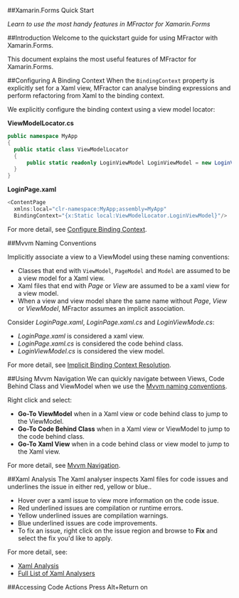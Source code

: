 
##Xamarin.Forms Quick Start

*Learn to use the most handy features in MFractor for Xamarin.Forms*

##Introduction
Welcome to the quickstart guide for using MFractor with Xamarin.Forms.

This document explains the most useful features of MFractor for Xamarin.Forms.

##Configuring A Binding Context
When the `BindingContext` property is explicitly set for a Xaml view, MFractor can analyse binding expressions and perform refactoring from Xaml to the binding context.

We explicitly configure the binding context using a view model locator:

**ViewModelLocator.cs**
```cs
public namespace MyApp
{
  public static class ViewModelLocator
  {
      public static readonly LoginViewModel LoginViewModel = new LoginViewModel();
  }
}
```

**LoginPage.xaml**
```cs
<ContentPage
  xmlns:local="clr-namespace:MyApp;assembly=MyApp"
  BindingContext="{x:Static local:ViewModelLocator.LoginViewModel}"/>
```

For more detail, see [Configure Binding Context](xamarin-forms/configure-binding-context.md).

##Mvvm Naming Conventions

Implicitly associate a view to a ViewModel using these naming conventions:

 * Classes that end with `ViewModel`, `PageModel` and `Model` are assumed to be a view model for a Xaml view.
 * Xaml files that end with *Page* or *View* are assumed to be a xaml view for a view model.
 * When a view and view model share the same name without *Page*, *View* or *ViewModel*, MFractor assumes an implicit association.

Consider *LoginPage.xaml*, *LoginPage.xaml.cs* and *LoginViewMode.cs*:

 * *LoginPage.xaml* is considered a xaml view.
 * *LoginPage.xaml.cs* is considered the code behind class.
 * *LoginViewModel.cs* is considered the view model.

For more detail, see [Implicit Binding Context Resolution](xamarin-forms/configure-binding-context.md#implicit-binding-context-resolution).

##Using Mvvm Navigation
We can quickly navigate between Views, Code Behind Class and ViewModel when we use the [Mvvm naming conventions](#-mvvm-naming-conventions).

Right click and select:

 * **Go-To ViewModel** when in a Xaml view or code behind class to jump to the ViewModel.
 * **Go-To Code Behind Class** when in a Xaml view or ViewModel to jump to the code behind class.
 * **Go-To Xaml View** when in a code behind class or view model to jump to the Xaml view.

For more detail, see [Mvvm Navigation](xamarin-forms/navigation.md#mvvm-navigation).

##Xaml Analysis
The Xaml analyser inspects Xaml files for code issues and underlines the issue in either red, yellow or blue..

 * Hover over a xaml issue to view more information on the code issue.
 * Red underlined issues are compilation or runtime errors.
 * Yellow underlined issues are compilation warnings.
 * Blue underlined issues are code improvements.
 * To fix an issue, right click on the issue region and browse to **Fix** and select the fix you'd like to apply.

For more detail, see:

 * [Xaml Analysis](xamarin-forms/analysis.md)
 * [Full List of Xaml Analysers](xamarin-forms/tools-in-depth/analysers.md)

##Accessing Code Actions
Press Alt+Return on
